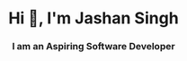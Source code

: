 <h1 align="center">Hi 👋, I'm Jashan Singh</h1>
<h3 align="center">I am an Aspiring Software Developer</h3>

